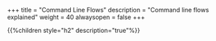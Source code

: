 +++
title = "Command Line Flows"
description = "Command line flows explained"
weight = 40
alwaysopen = false
+++

{{%children style="h2" description="true"%}}
